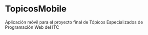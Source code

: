 # TopicosMobile
Aplicación móvil para el proyecto final de Tópicos Especializados de Programación Web del ITC